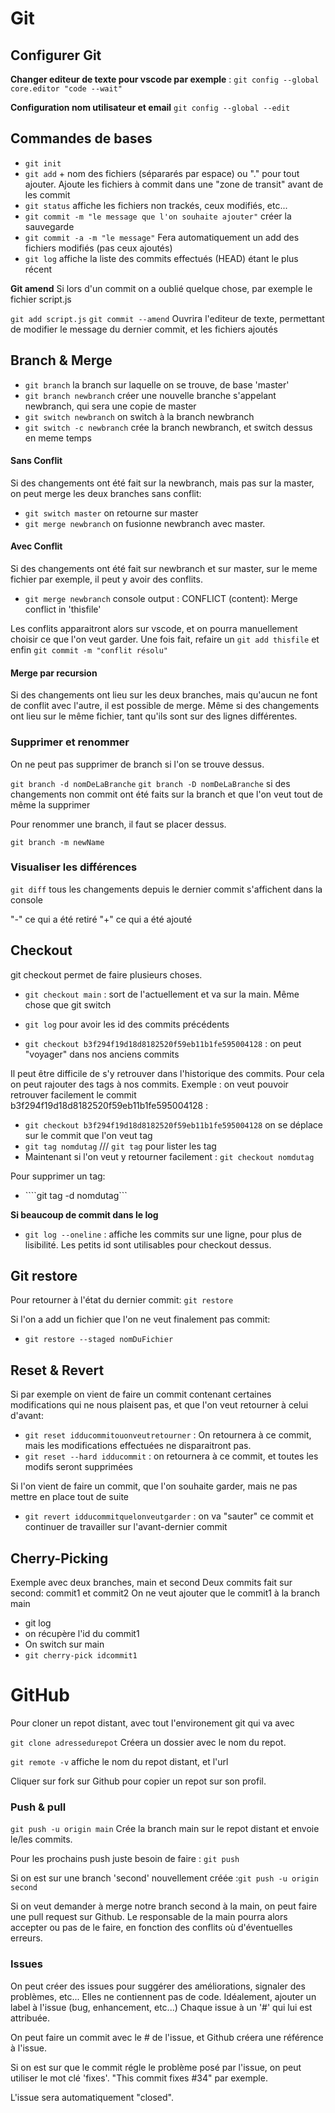 # Git 

## Configurer Git 

**Changer editeur de texte pour vscode par exemple** : ```git config --global core.editor "code --wait"``` 

**Configuration nom utilisateur et email**
```git config --global --edit```

## Commandes de bases

- ```git init```
- ```git add``` + nom des fichiers (sépararés par espace) ou "." pour tout ajouter. Ajoute les fichiers à commit dans une "zone de transit" avant de les commit
- ```git status``` affiche les fichiers non trackés, ceux modifiés, etc...
- ```git commit -m "le message que l'on souhaite ajouter"``` créer la sauvegarde 
- ```git commit -a -m "le message"``` Fera automatiquement un add des fichiers modifiés (pas ceux ajoutés)
- ```git log``` affiche la liste des commits effectués (HEAD) étant le plus récent

**Git amend**
Si lors d'un commit on a oublié quelque chose, par exemple le fichier script.js

```git add script.js```
```git commit --amend``` Ouvrira l'editeur de texte, permettant de modifier le message du dernier commit, et les fichiers ajoutés


## Branch & Merge

- ```git branch``` la branch sur laquelle on se trouve, de base 'master'
- ```git branch newbranch``` créer une nouvelle branche s'appelant newbranch, qui sera une copie de master
- ```git switch newbranch``` on switch à la branch newbranch
- ```git switch -c newbranch``` crée la branch newbranch, et switch dessus en meme temps


#### Sans Conflit
Si des changements ont été fait sur la newbranch, mais pas sur la master, on peut merge les deux branches sans conflit:
- ```git switch master``` on retourne sur master
- ```git merge newbranch``` on fusionne newbranch avec master. 

#### Avec Conflit
Si des changements ont été fait sur newbranch et sur master, sur le meme fichier par exemple, il peut y avoir des conflits. 
- ```git merge newbranch``` console output : CONFLICT (content): Merge conflict in 'thisfile'

Les conflits apparaitront alors sur vscode, et on pourra manuellement choisir ce que l'on veut garder.
Une fois fait, refaire un ```git add thisfile``` et enfin ```git commit -m "conflit résolu"```


#### Merge par recursion

Si des changements ont lieu sur les deux branches, mais qu'aucun ne font de conflit avec l'autre, il est possible de merge. Même si des changements ont lieu sur le même fichier, tant qu'ils sont sur des lignes différentes.


### Supprimer et renommer

On ne peut pas supprimer de branch si l'on se trouve dessus.

```git branch -d nomDeLaBranche``` 
```git branch -D nomDeLaBranche``` si des changements non commit ont été faits sur la branch et que l'on veut tout de même la supprimer 

Pour renommer une branch, il faut se placer dessus.

```git branch -m newName```

### Visualiser les différences

```git diff```  tous les changements depuis le dernier commit s'affichent dans la console

"-" ce qui a été retiré
"+" ce qui a été ajouté


## Checkout

git checkout permet de faire plusieurs choses.

- ```git checkout main``` : sort de l'actuellement et va sur la main. Même chose que git switch
 
- ```git log``` pour avoir les id des commits précédents
- ```git checkout b3f294f19d18d8182520f59eb11b1fe595004128``` : on peut "voyager" dans nos anciens commits

Il peut être difficile de s'y retrouver dans l'historique des commits. Pour cela on peut rajouter des tags à nos commits.
Exemple : on veut pouvoir retrouver facilement le commit b3f294f19d18d8182520f59eb11b1fe595004128 :
- ```git checkout b3f294f19d18d8182520f59eb11b1fe595004128``` on se déplace sur le commit que l'on veut tag
- ```git tag nomdutag``` /// ```git tag``` pour lister les tag
- Maintenant si l'on veut y retourner facilement : ```git checkout nomdutag```

Pour supprimer un tag: 
- ````git tag -d nomdutag```

**Si beaucoup de commit dans le log**
- ```git log --oneline``` : affiche les commits sur une ligne, pour plus de lisibilité. Les petits id sont utilisables pour checkout dessus. 

## Git restore

Pour retourner à l'état du dernier commit: ```git restore```

Si l'on a add un fichier que l'on ne veut finalement pas commit:
- ```git restore --staged nomDuFichier```

## Reset & Revert

Si par exemple on vient de faire un commit contenant certaines modifications qui ne nous plaisent pas, et que l'on veut retourner à celui d'avant:

- ```git reset idducommitouonveutretourner``` : On retournera à ce commit, mais les modifications effectuées ne disparaitront pas. 
- ```git reset --hard idducommit``` : on retournera à ce commit, et toutes les modifs seront supprimées

Si l'on vient de faire un commit, que l'on souhaite garder, mais ne pas mettre en place tout de suite

- ```git revert idducommitquelonveutgarder``` : on va "sauter" ce commit et continuer de travailler sur l'avant-dernier commit

## Cherry-Picking

Exemple avec deux branches, main et second
Deux commits fait sur second: commit1 et commit2
On ne veut ajouter que le commit1 à la branch main
- git log
- on récupère l'id du commit1
- On switch sur main
- ```git cherry-pick idcommit1```


# GitHub

Pour cloner un repot distant, avec tout l'environement git qui va avec

```git clone adressedurepot``` Créera un dossier avec le nom du repot. 

```git remote -v``` affiche le nom du repot distant, et l'url 

Cliquer sur fork sur Github pour copier un repot sur son profil.

### Push & pull 


```git push -u origin main``` Crée la branch main sur le repot distant et envoie le/les commits.

Pour les prochains push juste besoin de faire : ```git push```

Si on est sur une branch 'second' nouvellement créée :```git push -u origin second```

Si on veut demander à merge notre branch second à la main, on peut faire une pull request sur Github.
Le responsable de la main pourra alors accepter ou pas de le faire, en fonction des conflits où d'éventuelles erreurs. 

### Issues

On peut créer des issues pour suggérer des améliorations, signaler des problèmes, etc... 
Elles ne contiennent pas de code. 
Idéalement, ajouter un label à l'issue (bug, enhancement, etc...)
Chaque issue à un '#' qui lui est attribuée.

On peut faire un commit avec le # de l'issue, et Github créera une référence à l'issue.

Si on est sur que le commit régle le problème posé par l'issue, on peut utiliser le mot clé 'fixes'.
"This commit fixes #34" par exemple.

L'issue sera automatiquement "closed".

